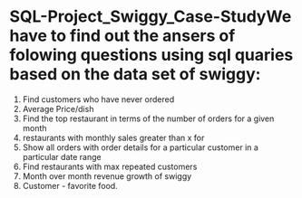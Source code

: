 # SQL-Project_Swiggy_Case-StudyWe have to find out the ansers of folowing questions using sql quaries based on the data set of swiggy:

1. Find customers who have never ordered
2. Average Price/dish
3. Find the top restaurant in terms of the number of orders for a given month
4. restaurants with monthly sales greater than x for 
5. Show all orders with order details for a particular customer in a particular date range
6. Find restaurants with max repeated customers 
7. Month over month revenue growth of swiggy
8. Customer - favorite food.
